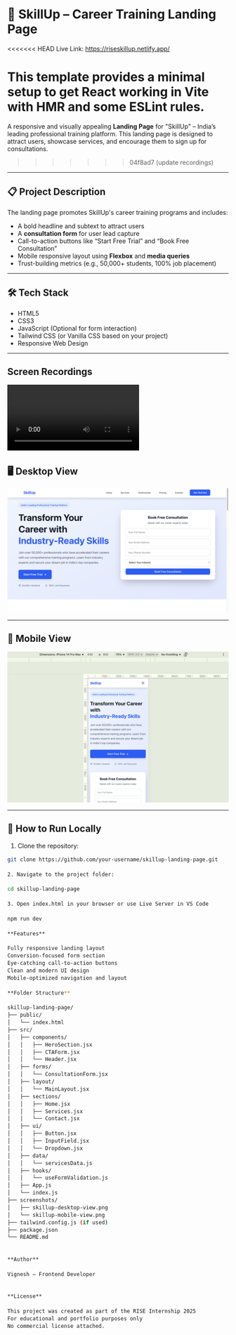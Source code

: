 # 🌟 SkillUp – Career Training Landing Page

<<<<<<< HEAD
Live Link: https://riseskillup.netlify.app/

This template provides a minimal setup to get React working in Vite with HMR and some ESLint rules.
=======
A responsive and visually appealing **Landing Page** for "SkillUp" – India’s leading professional training platform. This landing page is designed to attract users, showcase services, and encourage them to sign up for consultations.
>>>>>>> 04f8ad7 (update recordings)

---

## 📋 Project Description

The landing page promotes SkillUp's career training programs and includes:
- A bold headline and subtext to attract users
- A **consultation form** for user lead capture
- Call-to-action buttons like “Start Free Trial” and “Book Free Consultation”
- Mobile responsive layout using **Flexbox** and **media queries**
- Trust-building metrics (e.g., 50,000+ students, 100% job placement)

---

## 🛠️ Tech Stack

- HTML5
- CSS3
- JavaScript (Optional for form interaction)
- Tailwind CSS (or Vanilla CSS based on your project)
- Responsive Web Design

---

## Screen Recordings
![screen-record](./src/screen-record/record-intern.mp4)


## 🖥️ Desktop View

![Desktop View – SkillUp Landing Page](./src/screen-shots/desktop-view.png)

---

## 📱 Mobile View

![Mobile View – SkillUp Landing Page](./src/screen-shots/mobile-view.png)

---

## 🚀 How to Run Locally

1. Clone the repository:
```bash
git clone https://github.com/your-username/skillup-landing-page.git

2. Navigate to the project folder:

cd skillup-landing-page

3. Open index.html in your browser or use Live Server in VS Code

npm run dev

**Features**

Fully responsive landing layout
Conversion-focused form section
Eye-catching call-to-action buttons
Clean and modern UI design
Mobile-optimized navigation and layout

**Folder Structure**

skillup-landing-page/
├── public/
│   └── index.html
├── src/
│   ├── components/
│   │   ├── HeroSection.jsx
│   │   ├── CTAForm.jsx
│   │   └── Header.jsx
│   ├── forms/
│   │   └── ConsultationForm.jsx
│   ├── layout/
│   │   └── MainLayout.jsx
│   ├── sections/
│   │   ├── Home.jsx
│   │   ├── Services.jsx
│   │   └── Contact.jsx
│   ├── ui/
│   │   ├── Button.jsx
│   │   ├── InputField.jsx
│   │   └── Dropdown.jsx
│   ├── data/
│   │   └── servicesData.js
│   ├── hooks/
│   │   └── useFormValidation.js
│   ├── App.js
│   └── index.js
├── screenshots/
│   ├── skillup-desktop-view.png
│   └── skillup-mobile-view.png
├── tailwind.config.js (if used)
├── package.json
└── README.md


**Author**

Vignesh – Frontend Developer


**License**

This project was created as part of the RISE Internship 2025
For educational and portfolio purposes only
No commercial license attached.